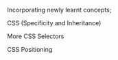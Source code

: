 Incorporating newly learnt concepts;

CSS (Specificity and Inheritance)

More CSS Selectors

CSS Positioning